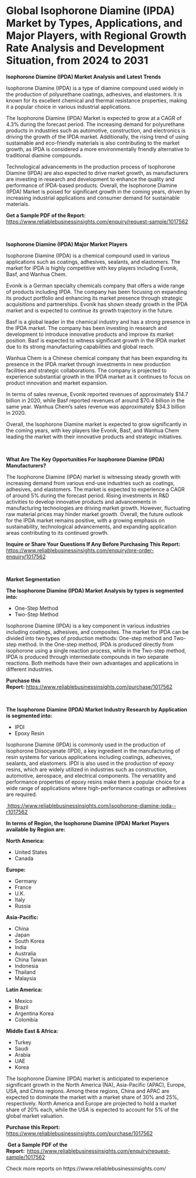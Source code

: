 <p><h1>Global Isophorone Diamine (IPDA) Market by Types, Applications, and Major Players, with Regional Growth Rate Analysis and Development Situation, from 2024 to 2031</h1></p><p><strong>Isophorone Diamine (IPDA) Market Analysis and Latest Trends</strong></p>
<p><p>Isophorone Diamine (IPDA) is a type of diamine compound used widely in the production of polyurethane coatings, adhesives, and elastomers. It is known for its excellent chemical and thermal resistance properties, making it a popular choice in various industrial applications.</p><p>The Isophorone Diamine (IPDA) Market is expected to grow at a CAGR of 4.3% during the forecast period. The increasing demand for polyurethane products in industries such as automotive, construction, and electronics is driving the growth of the IPDA market. Additionally, the rising trend of using sustainable and eco-friendly materials is also contributing to the market growth, as IPDA is considered a more environmentally friendly alternative to traditional diamine compounds.</p><p>Technological advancements in the production process of Isophorone Diamine (IPDA) are also expected to drive market growth, as manufacturers are investing in research and development to enhance the quality and performance of IPDA-based products. Overall, the Isophorone Diamine (IPDA) Market is poised for significant growth in the coming years, driven by increasing industrial applications and consumer demand for sustainable materials.</p></p>
<p><strong>Get a Sample PDF of the Report:&nbsp;</strong> <a href="https://www.reliablebusinessinsights.com/enquiry/request-sample/1017562">https://www.reliablebusinessinsights.com/enquiry/request-sample/1017562</a></p>
<p>&nbsp;</p>
<p><strong>Isophorone Diamine (IPDA) Major Market Players</strong></p>
<p><p>Isophorone Diamine (IPDA) is a chemical compound used in various applications such as coatings, adhesives, sealants, and elastomers. The market for IPDA is highly competitive with key players including Evonik, Basf, and Wanhua Chem.</p><p>Evonik is a German specialty chemicals company that offers a wide range of products including IPDA. The company has been focusing on expanding its product portfolio and enhancing its market presence through strategic acquisitions and partnerships. Evonik has shown steady growth in the IPDA market and is expected to continue its growth trajectory in the future.</p><p>Basf is a global leader in the chemical industry and has a strong presence in the IPDA market. The company has been investing in research and development to introduce innovative products and improve its market position. Basf is expected to witness significant growth in the IPDA market due to its strong manufacturing capabilities and global reach.</p><p>Wanhua Chem is a Chinese chemical company that has been expanding its presence in the IPDA market through investments in new production facilities and strategic collaborations. The company is projected to experience substantial growth in the IPDA market as it continues to focus on product innovation and market expansion.</p><p>In terms of sales revenue, Evonik reported revenues of approximately $14.7 billion in 2020, while Basf reported revenues of around $70.4 billion in the same year. Wanhua Chem’s sales revenue was approximately $34.3 billion in 2020.</p><p>Overall, the Isophorone Diamine market is expected to grow significantly in the coming years, with key players like Evonik, Basf, and Wanhua Chem leading the market with their innovative products and strategic initiatives.</p></p>
<p>&nbsp;</p>
<p><strong>What Are The Key Opportunities For Isophorone Diamine (IPDA) Manufacturers?</strong></p>
<p><p>The Isophorone Diamine (IPDA) market is witnessing steady growth with increasing demand from various end-use industries such as coatings, adhesives, and elastomers. The market is expected to experience a CAGR of around 5% during the forecast period. Rising investments in R&D activities to develop innovative products and advancements in manufacturing technologies are driving market growth. However, fluctuating raw material prices may hinder market growth. Overall, the future outlook for the IPDA market remains positive, with a growing emphasis on sustainability, technological advancements, and expanding application areas contributing to its continued growth.</p></p>
<p><strong>Inquire or Share Your Questions If Any Before Purchasing This Report:</strong> <a href="https://www.reliablebusinessinsights.com/enquiry/pre-order-enquiry/1017562">https://www.reliablebusinessinsights.com/enquiry/pre-order-enquiry/1017562</a></p>
<p>&nbsp;</p>
<p><strong>Market Segmentation</strong></p>
<p><strong>The Isophorone Diamine (IPDA) Market Analysis by types is segmented into:</strong></p>
<p><ul><li>One-Step Method</li><li>Two-Step Method</li></ul></p>
<p><p>Isophorone Diamine (IPDA) is a key component in various industries including coatings, adhesives, and composites. The market for IPDA can be divided into two types of production methods: One-step method and Two-step method. In the One-step method, IPDA is produced directly from isophorone using a single reaction process, while in the Two-step method, IPDA is produced through intermediate compounds in two separate reactions. Both methods have their own advantages and applications in different industries.</p></p>
<p><strong>Purchase this Report:&nbsp;</strong><a href="https://www.reliablebusinessinsights.com/purchase/1017562">https://www.reliablebusinessinsights.com/purchase/1017562</a></p>
<p>&nbsp;</p>
<p><strong>The Isophorone Diamine (IPDA) Market Industry Research by Application is segmented into:</strong></p>
<p><ul><li>IPDI</li><li>Epoxy Resin</li></ul></p>
<p><p>Isophorone Diamine (IPDA) is commonly used in the production of Isophorone Diisocyanate (IPDI), a key ingredient in the manufacturing of resin systems for various applications including coatings, adhesives, sealants, and elastomers. IPDI is also used in the production of epoxy resins, which are widely utilized in industries such as construction, automotive, aerospace, and electrical components. The versatility and performance properties of epoxy resins make them a popular choice for a wide range of applications where high-performance coatings or adhesives are required.</p></p>
<p><a href="https://www.reliablebusinessinsights.com/isophorone-diamine-ipda--r1017562">&nbsp;https://www.reliablebusinessinsights.com/isophorone-diamine-ipda--r1017562</a></p>
<p><strong>In terms of Region, the Isophorone Diamine (IPDA) Market Players available by Region are:</strong></p>
<p>
    <p> <strong> North America: </strong>
        <ul>
            <li>United States</li>
            <li>Canada</li>
        </ul>
        </p> 
    <p> <strong> Europe: </strong>
        <ul>
            <li>Germany</li>
            <li>France</li>
            <li>U.K.</li>
            <li>Italy</li>
            <li>Russia</li>
        </ul>
        </p> 
    <p> <strong> Asia-Pacific: </strong>
        <ul>
            <li>China</li>
            <li>Japan</li>
            <li>South Korea</li>
            <li>India</li>
            <li>Australia</li>
            <li>China Taiwan</li>
            <li>Indonesia</li>
            <li>Thailand</li>
            <li>Malaysia</li>
        </ul>
        </p> 
    <p> <strong> Latin America: </strong>
        <ul>
            <li>Mexico</li>
            <li>Brazil</li>
            <li>Argentina Korea</li>
            <li>Colombia</li>
        </ul>
        </p> 
    <p> <strong> Middle East & Africa: </strong>
        <ul>
            <li>Turkey</li>
            <li>Saudi</li>
            <li>Arabia</li>
            <li>UAE</li>
            <li>Korea</li>
        </ul>
    </p>
    </p>
<p><p>The Isophorone Diamine (IPDA) market is anticipated to experience significant growth in the North America (NA), Asia-Pacific (APAC), Europe, USA, and China regions. Among these regions, China and APAC are expected to dominate the market with a market share of 30% and 25%, respectively. North America and Europe are projected to hold a market share of 20% each, while the USA is expected to account for 5% of the global market valuation.</p></p>
<p><strong>Purchase this Report: </strong><a href="https://www.reliablebusinessinsights.com/purchase/1017562">https://www.reliablebusinessinsights.com/purchase/1017562</a></p>
<p>&nbsp;<strong>Get a Sample PDF of the Report:&nbsp;&nbsp;</strong><a href="https://www.reliablebusinessinsights.com/enquiry/request-sample/1017562">https://www.reliablebusinessinsights.com/enquiry/request-sample/1017562</a></p>
<p><strong></strong></p>
<p>Check more reports on https://www.reliablebusinessinsights.com/</p>